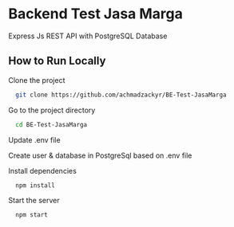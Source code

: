 
# Backend Test Jasa Marga

Express Js REST API with PostgreSQL Database


## How to Run Locally

Clone the project

```bash
  git clone https://github.com/achmadzackyr/BE-Test-JasaMarga
```

Go to the project directory

```bash
  cd BE-Test-JasaMarga
```
Update .env file

Create user & database in PostgreSql based on .env file

Install dependencies

```bash
  npm install
```
Start the server

```bash
  npm start
```

